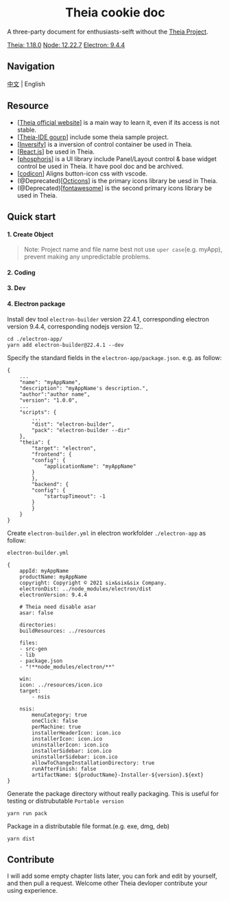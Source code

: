 <h1 align="center">Theia cookie doc</h1>

A three-party document for enthusiasts-selft without the [Theia Project](https://github.com/eclipse-theia/theia).

[Theia: 1.18.0](https://img.shields.io/badge/Theia-1.18.0-brightgreen)
[Node: 12.22.7](https://img.shields.io/badge/Theia-1.18.0-brightgreen)
[Electron: 9.4.4](https://img.shields.io/badge/Theia-1.18.0-brightgreen)

## Navigation

[中文](./zh-cn/main.md) | English

## Resource

- [[Theia official website](https://theia-ide.org/)] is a main way to learn it, even if its access is not stable.
- [[Theia-IDE gourp](https://github.com/theia-ide)] include some theia sample project.
- [[Inversify](https://inversify.io/)] is a inversion of control container be used in Theia.
- [[React.js](https://zh-hans.reactjs.org/)] be used in Theia.
- [[phosphorjs](https://phosphorjs.github.io/)] is a UI library include Panel/Layout control & base widget control be used in Theia. It have pool doc and be archived.
- [[codicon](https://microsoft.github.io/vscode-codicons/dist/codicon.html)] Aligns button-icon css with vscode.
- (@Deprecated)[[Octicons](https://github.com/primer/octicons)] is the primary icons library be uesd in Theia.
- (@Deprecated)[[fontawesome](https://fontawesome.com/v5.15/icons?d=gallery&p=2)] is the second primary icons library be used in Theia.

## Quick start

#### 1. Create Object

> Note: Project name and file name best not use `uper case`(e.g. myApp), prevent making any unpredictable problems.

#### 2. Coding

#### 3. Dev

#### 4. Electron package 

Install dev tool `electron-builder` version 22.4.1, corresponding electron version 9.4.4, corresponding nodejs version 12.*.*

    cd ./electron-app/
    yarn add electron-builder@22.4.1 --dev

Specify the standard fields in the `electron-app/package.json`. e.g. as follow:

    {
        ...
        "name": "myAppName",
        "description": "myAppName's description.",
        "author":"author name",
        "version": "1.0.0",
        ...
        "scripts": {
            ...
            "dist": "electron-builder",
            "pack": "electron-builder --dir"
        },
        "theia": {
            "target": "electron",
            "frontend": {
            "config": {
                "applicationName": "myAppName"
            }
            },
            "backend": {
            "config": {
                "startupTimeout": -1
            }
            }
        }
    }

Create `electron-builder.yml` in electron workfolder `./electron-app` as follow:

    electron-builder.yml

    {
        appId: myAppName
        productName: myAppName
        copyright: Copyright © 2021 six&six&six Company.
        electronDist: ../node_modules/electron/dist
        electronVersion: 9.4.4

        # Theia need disable asar
        asar: false

        directories:
        buildResources: ../resources

        files:
        - src-gen
        - lib
        - package.json
        - "!**node_modules/electron/**"

        win:
        icon: ../resources/icon.ico
        target:
            - nsis

        nsis:
            menuCategory: true
            oneClick: false
            perMachine: true
            installerHeaderIcon: icon.ico
            installerIcon: icon.ico
            uninstallerIcon: icon.ico
            installerSidebar: icon.ico
            uninstallerSidebar: icon.ico
            allowToChangeInstallationDirectory: true
            runAfterFinish: false
            artifactName: ${productName}-Installer-${version}.${ext}
    }

Generate the package directory without really packaging. This is useful for testing or distrubutable `Portable version`

    yarn run pack

Package in a distributable file format.(e.g. exe, dmg, deb)

    yarn dist

## Contribute

I will add some empty chapter lists later, you can fork and edit by yourself, and then pull a request. Welcome other Theia devloper contribute your using experience.
